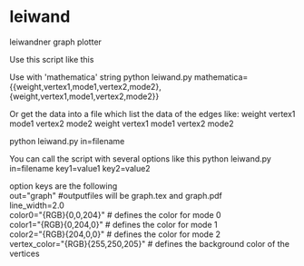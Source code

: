 # leiwand
leiwandner graph plotter

Use this script like this

Use with 'mathematica' string
python leiwand.py mathematica={{weight,vertex1,mode1,vertex2,mode2},{weight,vertex1,mode1,vertex2,mode2}}

Or get the data into a file which list the data of the edges like:
weight vertex1 mode1 vertex2 mode2
weight vertex1 mode1 vertex2 mode2

python leiwand.py in=filename

You can call the script with several options like this
python leiwand.py in=filename key1=value1 key2=value2

option keys are the following  
out="graph" #outputfiles will be graph.tex and graph.pdf  
line_width=2.0  
color0="{RGB}{0,0,204}"  # defines the color for mode 0  
color1="{RGB}{0,204,0}"  # defines the color for mode 1  
color2="{RGB}{204,0,0}"  # defines the color for mode 2  
vertex_color="{RGB}{255,250,205}" # defines the background color of the vertices  
